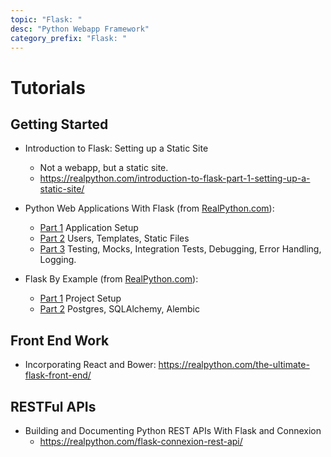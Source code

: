 ```yaml
---
topic: "Flask: "
desc: "Python Webapp Framework"
category_prefix: "Flask: "
---
```



# Tutorials

## Getting Started

* Introduction to Flask: Setting up a Static Site
   * Not a webapp, but a static site.
   * <https://realpython.com/introduction-to-flask-part-1-setting-up-a-static-site/>

* Python Web Applications With Flask (from [RealPython.com](https://realpython.com)):
   * [Part 1](https://realpython.com/python-web-applications-with-flask-part-i/) Application Setup
   * [Part 2](https://realpython.com/python-web-applications-with-flask-part-ii/) Users, Templates, Static Files
   * [Part 3](https://realpython.com/python-web-applications-with-flask-part-iii/)  Testing, Mocks, Integration Tests, Debugging, Error Handling, Logging.


* Flask By Example (from [RealPython.com](https://realpython.com)):
   * [Part 1](https://realpython.com/flask-by-example-part-1-project-setup/) Project Setup
   * [Part 2](https://realpython.com/flask-by-example-part-2-postgres-sqlalchemy-and-alembic/) Postgres, SQLAlchemy, Alembic



## Front End Work

* Incorporating React and Bower: <https://realpython.com/the-ultimate-flask-front-end/>

## RESTFul APIs

* Building and Documenting Python REST APIs With Flask and Connexion 
   * <https://realpython.com/flask-connexion-rest-api/>
